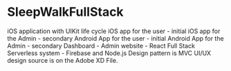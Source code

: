 # SleepWalkFullStack
iOS application with UIKit life cycle 
iOS app for the user - initial 
iOS app for the Admin - secondary 
Android App for the user - initial 
Android App for the Admin - secondary 
Dashboard - Admin website - React Full Stack 
Serverless system - Firebase and Node.js 
Design pattern is  MVC
UI/UX design source is on the Adobe XD File. 
